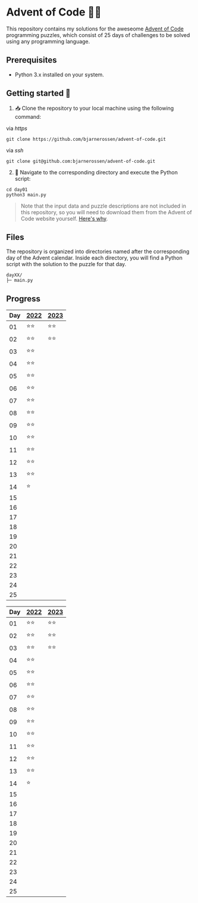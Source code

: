 # Advent of Code 🎄🧝

This repository contains my solutions for the aweseome [Advent of Code](https://adventofcode.com/) programming puzzles, which consist of 25 days of challenges to be solved using any programming language.

## Prerequisites

- Python 3.x installed on your system.

## Getting started 🦌

1. 📥 Clone the repository to your local machine using the following command:

via _https_

```
git clone https://github.com/bjarnerossen/advent-of-code.git
```

via _ssh_

```
git clone git@github.com:bjarnerossen/advent-of-code.git
```

2. 📂 Navigate to the corresponding directory and execute the Python script:

```terminal
cd day01
python3 main.py
```

> Note that the input data and puzzle descriptions are not included in this repository, so you will need to download them from the Advent of Code website yourself. [Here's why](https://www.reddit.com/r/adventofcode/comments/k99rod/sharing_input_data_were_we_requested_not_to/).

## Files

The repository is organized into directories named after the corresponding day of the Advent calendar. Inside each directory, you will find a Python script with the solution to the puzzle for that day.

```
dayXX/
├─ main.py
```

## Progress

| Day | [2022](https://github.com/bjarnerossen/advent-of-code/tree/main/2022) | [2023](https://github.com/bjarnerossen/advent-of-code/tree/main/2023/) |
| --- | --------------------------------------------------------------------- | ---------------------------------------------------------------------- |
| 01  | ⭐️⭐️                                                                | ⭐️⭐️                                                                 |
| 02  | ⭐️⭐️                                                                | ⭐️⭐️                                                                 |
| 03  | ⭐️⭐️                                                                |                                                                        |
| 04  | ⭐️⭐️                                                                |                                                                        |
| 05  | ⭐️⭐️                                                                |                                                                        |
| 06  | ⭐️⭐️                                                                |                                                                        |
| 07  | ⭐️⭐️                                                                |                                                                        |
| 08  | ⭐️⭐️                                                                |                                                                        |
| 09  | ⭐️⭐️                                                                |                                                                        |
| 10  | ⭐️⭐️                                                                |                                                                        |
| 11  | ⭐️⭐️                                                                |                                                                        |
| 12  | ⭐️⭐️                                                                |                                                                        |
| 13  | ⭐️⭐️                                                                |                                                                        |
| 14  | ⭐️                                                                   |                                                                        |
| 15  |                                                                       |                                                                        |
| 16  |                                                                       |                                                                        |
| 17  |                                                                       |                                                                        |
| 18  |                                                                       |                                                                        |
| 19  |                                                                       |                                                                        |
| 20  |                                                                       |                                                                        |
| 21  |                                                                       |                                                                        |
| 22  |                                                                       |                                                                        |
| 23  |                                                                       |                                                                        |
| 24  |                                                                       |                                                                        |
| 25  |                                                                       |                                                                        |

| Day | [2022](https://github.com/bjarnerossen/advent-of-code/tree/main/2022) | [2023](https://github.com/bjarnerossen/advent-of-code/tree/main/2023/) |
| --- | --------------------------------------------------------------------- | ---------------------------------------------------------------------- |
| 01  | ⭐️⭐️                                                                | ⭐️⭐️                                                                 |
| 02  | ⭐️⭐️                                                                | ⭐️⭐️                                                                 |
| 03  | ⭐️⭐️                                                                | ⭐️⭐️                                                                 |
| 04  | ⭐️⭐️                                                                |                                                                        |
| 05  | ⭐️⭐️                                                                |                                                                        |
| 06  | ⭐️⭐️                                                                |                                                                        |
| 07  | ⭐️⭐️                                                                |                                                                        |
| 08  | ⭐️⭐️                                                                |                                                                        |
| 09  | ⭐️⭐️                                                                |                                                                        |
| 10  | ⭐️⭐️                                                                |                                                                        |
| 11  | ⭐️⭐️                                                                |                                                                        |
| 12  | ⭐️⭐️                                                                |                                                                        |
| 13  | ⭐️⭐️                                                                |                                                                        |
| 14  | ⭐️                                                                   |                                                                        |
| 15  |                                                                       |                                                                        |
| 16  |                                                                       |                                                                        |
| 17  |                                                                       |                                                                        |
| 18  |                                                                       |                                                                        |
| 19  |                                                                       |                                                                        |
| 20  |                                                                       |                                                                        |
| 21  |                                                                       |                                                                        |
| 22  |                                                                       |                                                                        |
| 23  |                                                                       |                                                                        |
| 24  |                                                                       |                                                                        |
| 25  |                                                                       |                                                                        |
